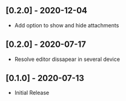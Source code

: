 ## [0.2.0] - 2020-12-04
* Add option to show and hide attachments

## [0.2.0] - 2020-07-17
* Resolve editor dissapear in several device

## [0.1.0] - 2020-07-13
* Initial Release